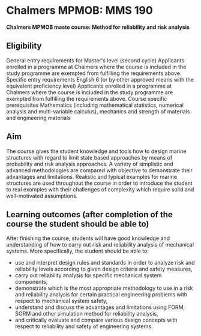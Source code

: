 # Chalmers MPMOB: MMS 190 

**Chalmers MPMOB maste course: Method for reliability and risk analysis**

## Eligibility
General entry requirements for Master's level (second cycle)
Applicants enrolled in a programme at Chalmers where the course is included in the study programme are exempted from fulfilling the requirements above.
Specific entry requirements
English 6 (or by other approved means with the equivalent proficiency level)
Applicants enrolled in a programme at Chalmers where the course is included in the study programme are exempted from fulfilling the requirements above.
Course specific prerequisites
Mathematics (including mathematical statistics, numerical analysis and multi-variable calculus), mechanics and strength of materials and engineering materials

## Aim
The course gives the student knowledge and tools how to design marine structures with regard to limit state based approaches by means of probability and risk analysis approaches. A variety of simplistic and advanced methodologies are compared with objective to demonstrate their advantages and limitations. Realistic and typical examples for marine structures are used throughout the course in order to introduce the student to real examples with their challenges of complexity which require solid and well-motivated assumptions.

## Learning outcomes (after completion of the course the student should be able to)
After finishing the course, students will have good knowledge and understanding of how to carry out risk and reliability analysis of mechanical systems. More specifically, the student should be able to:
- use and interpret design rules and standards in order to analyze risk and reliability levels according to given design criteria and safety measures,
- carry out reliability analysis for specific mechanical system components,
- demonstrate which is the most appropriate methodology to use in a risk and reliability analysis for certain practical engineering problems with respect to mechanical system safety,
- understand and discuss the advantages and limitations using FORM, SORM and other simulation method for reliability analysis,
- and critically evaluate and compare various design concepts with respect to reliability and safety of engineering systems.
